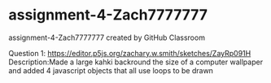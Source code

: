 # assignment-4-Zach7777777
assignment-4-Zach7777777 created by GitHub Classroom

Question 1: https://editor.p5js.org/zachary.w.smith/sketches/ZayRp091H
Description:Made a large kahki backround the size of a computer wallpaper and added 4 javascript objects that all use loops to be drawn 
